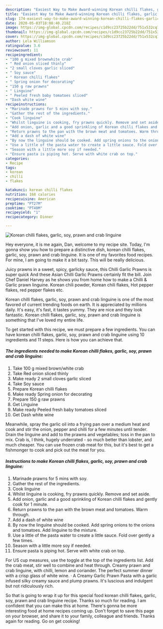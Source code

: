 ```yaml
---
description: "Easiest Way to Make Award-winning Korean chilli flakes, garlic, soy, prawn and crab linguine"
title: "Easiest Way to Make Award-winning Korean chilli flakes, garlic, soy, prawn and crab linguine"
slug: 174-easiest-way-to-make-award-winning-korean-chilli-flakes-garlic-soy-prawn-and-crab-linguine
date: 2020-05-03T18:08:40.218Z
image: https://img-global.cpcdn.com/recipes/c1d9cc23725b22dd/751x532cq70/korean-chilli-flakes-garlic-soy-prawn-and-crab-linguine-recipe-main-photo.jpg
thumbnail: https://img-global.cpcdn.com/recipes/c1d9cc23725b22dd/751x532cq70/korean-chilli-flakes-garlic-soy-prawn-and-crab-linguine-recipe-main-photo.jpg
cover: https://img-global.cpcdn.com/recipes/c1d9cc23725b22dd/751x532cq70/korean-chilli-flakes-garlic-soy-prawn-and-crab-linguine-recipe-main-photo.jpg
author: Lela Williamson
ratingvalue: 3.6
reviewcount: 11
recipeingredient:
- "100 g mixed brownwhite crab"
- " Red onion sliced thinly"
- "2 small cloves garlic sliced"
- " Soy sauce"
- " Korean chilli flakes"
- " Spring onion for decorating"
- "150 g raw prawns"
- " Linguine"
- " Peeled fresh baby tomatoes sliced"
- "Dash white wine"
recipeinstructions:
- "Marinade prawns for 5 mins with soy."
- "Gather the rest of the ingredients."
- "Cook linguine"
- "Whilst linguine is cooking, fry prawns quickly. Remove and set aside."
- "Add onion, garlic and a good sprinkling of Korean chilli flakes and gently cook for 1 minute."
- "Return prawns to the pan with the brown meat and tomatoes. Warm through."
- "Add a dash of white wine"
- "By now the linguine should be cooked. Add spring onions to the onions and tomatoes. Add linguine to the mixture."
- "Use a little of the pasta water to create a little sauce. Fold over gently a few times."
- "Season with a little more soy if needed."
- "Ensure pasta is piping hot. Serve with white crab on top."
categories:
- Recipe
tags:
- korean
- chilli
- flakes

katakunci: korean chilli flakes 
nutrition: 168 calories
recipecuisine: American
preptime: "PT27M"
cooktime: "PT40M"
recipeyield: "1"
recipecategory: Dinner

---
```



![Korean chilli flakes, garlic, soy, prawn and crab linguine](https://img-global.cpcdn.com/recipes/c1d9cc23725b22dd/751x532cq70/korean-chilli-flakes-garlic-soy-prawn-and-crab-linguine-recipe-main-photo.jpg)

Hey everyone, it is me again, Dan, welcome to my recipe site. Today, I'm gonna show you how to prepare a distinctive dish, korean chilli flakes, garlic, soy, prawn and crab linguine. It is one of my favorites food recipes. For mine, I am going to make it a bit tasty. This will be really delicious.

Juicy prawns in a sweet, spicy, garlicky sauce, this Chilli Garlic Prawns is super quick And these Asian Chilli Garlic Prawns certainly fit the bill. Join Chef Daniel Harvey as he shows you from home how to make a Chilli &amp; Garlic prawn linguine. Korean chili powder, Korean chili flakes, Hot pepper flakes, red pepper flakes etc.

Korean chilli flakes, garlic, soy, prawn and crab linguine is one of the most favored of current trending foods on earth. It is appreciated by millions daily. It's easy, it's fast, it tastes yummy. They are nice and they look fantastic. Korean chilli flakes, garlic, soy, prawn and crab linguine is something that I've loved my entire life.


To get started with this recipe, we must prepare a few ingredients. You can have korean chilli flakes, garlic, soy, prawn and crab linguine using 10 ingredients and 11 steps. Here is how you can achieve that.

<!--inarticleads1-->

##### The ingredients needed to make Korean chilli flakes, garlic, soy, prawn and crab linguine:

1. Take 100 g mixed brown/white crab
1. Take  Red onion sliced thinly
1. Make ready 2 small cloves garlic sliced
1. Take  Soy sauce
1. Prepare  Korean chilli flakes
1. Make ready  Spring onion for decorating
1. Prepare 150 g raw prawns
1. Get  Linguine
1. Make ready  Peeled fresh baby tomatoes sliced
1. Get Dash white wine


Meanwhile, spray the garlic oil into a frying pan over a medium heat and cook and stir the onion, pepper and chilli for a few minutes until tender. Drain the linguine and add to the prawns and vegetables; toss in the pan to mix. Crab is, I think, hugely underrated - so much better than lobster, and much cheaper. You can use frozen crab meat for this, but it&#39;s best to get a fishmonger to cook and pick out the meat for you. 

<!--inarticleads2-->

##### Instructions to make Korean chilli flakes, garlic, soy, prawn and crab linguine:

1. Marinade prawns for 5 mins with soy.
1. Gather the rest of the ingredients.
1. Cook linguine
1. Whilst linguine is cooking, fry prawns quickly. Remove and set aside.
1. Add onion, garlic and a good sprinkling of Korean chilli flakes and gently cook for 1 minute.
1. Return prawns to the pan with the brown meat and tomatoes. Warm through.
1. Add a dash of white wine
1. By now the linguine should be cooked. Add spring onions to the onions and tomatoes. Add linguine to the mixture.
1. Use a little of the pasta water to create a little sauce. Fold over gently a few times.
1. Season with a little more soy if needed.
1. Ensure pasta is piping hot. Serve with white crab on top.


For US cup measures, use the toggle at the top of the ingredients list. Add the crab meat, stir well to combine and heat through. Creamy prawn and crab linguine, with chilli, lemon and coriander. The perfect summer dinner with a crisp glass of white wine. · A Creamy Garlic Prawn Pasta with a garlic infused silky creamy sauce and plump prawns. It&#39;s luscious and indulgent but not ridiculously rich. 

So that is going to wrap it up for this special food korean chilli flakes, garlic, soy, prawn and crab linguine recipe. Thanks so much for reading. I am confident that you can make this at home. There's gonna be more interesting food at home recipes coming up. Don't forget to save this page on your browser, and share it to your family, colleague and friends. Thanks again for reading. Go on get cooking!
